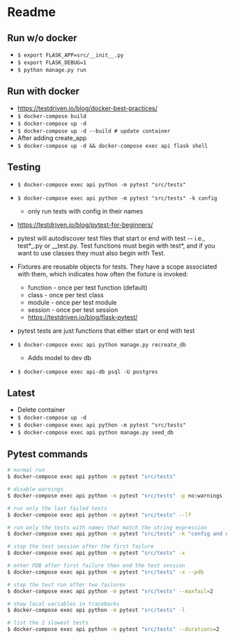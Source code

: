 # Readme

## Run w/o docker

- `$ export FLASK_APP=src/__init__.py`
- `$ export FLASK_DEBUG=1`
- `$ python manage.py run`

## Run with docker

- https://testdriven.io/blog/docker-best-practices/
- `$ docker-compose build`
- `$ docker-compose up -d`
- `$ docker-compose up -d --build # update container`
- After adding create_app
- `$ docker-compose up -d && docker-compose exec api flask shell`

## Testing

- `$ docker-compose exec api python -m pytest "src/tests"`
- `$ docker-compose exec api python -m pytest "src/tests" -k config`
  - only run tests with config in their names
- https://testdriven.io/blog/pytest-for-beginners/
- pytest will autodiscover test files that start or end with test -- i.e., test\*_.py or _\_test.py. Test functions must begin with test\*, and if you want to use classes they must also begin with Test.
- Fixtures are reusable objects for tests. They have a scope associated with them, which indicates how often the fixture is invoked:
  - function - once per test function (default)
  - class - once per test class
  - module - once per test module
  - session - once per test session
  - https://testdriven.io/blog/flask-pytest/
- pytest tests are just functions that either start or end with test

- `$ docker-compose exec api python manage.py recreate_db`
  - Adds model to dev db
- `$ docker-compose exec api-db psql -U postgres`

## Latest

- Delete container
- `$ docker-compose up -d`
- `$ docker-compose exec api python -m pytest "src/tests"`
- `$ docker-compose exec api python manage.py seed_db`

## Pytest commands

```bash
# normal run
$ docker-compose exec api python -m pytest "src/tests"

# disable warnings
$ docker-compose exec api python -m pytest "src/tests" -p no:warnings

# run only the last failed tests
$ docker-compose exec api python -m pytest "src/tests" --lf

# run only the tests with names that match the string expression
$ docker-compose exec api python -m pytest "src/tests" -k "config and not test_development_config"

# stop the test session after the first failure
$ docker-compose exec api python -m pytest "src/tests" -x

# enter PDB after first failure then end the test session
$ docker-compose exec api python -m pytest "src/tests" -x --pdb

# stop the test run after two failures
$ docker-compose exec api python -m pytest "src/tests" --maxfail=2

# show local variables in tracebacks
$ docker-compose exec api python -m pytest "src/tests" -l

# list the 2 slowest tests
$ docker-compose exec api python -m pytest "src/tests" --durations=2
```
